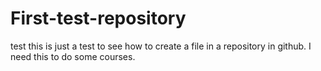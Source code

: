 # First-test-repository
test
this is just a test to see how to create a file in a repository in github. I need this to do some courses.
